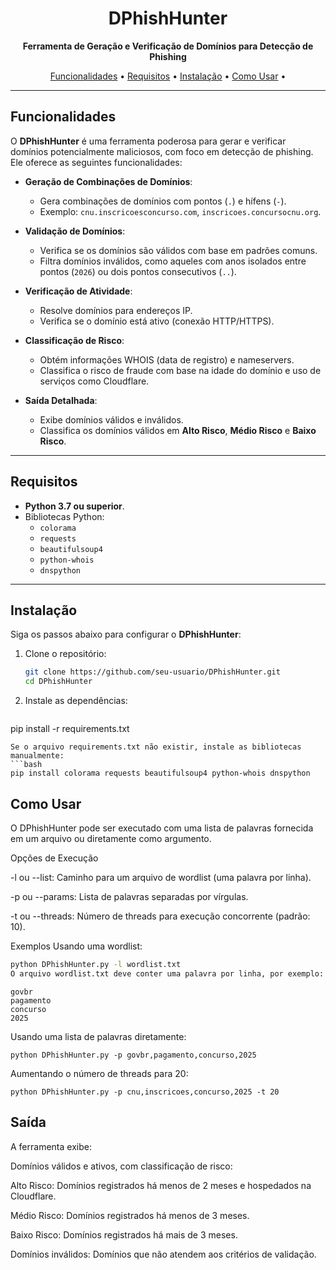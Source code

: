 <h1 align="center">DPhishHunter</h1>
<p align="center">
  <strong>Ferramenta de Geração e Verificação de Domínios para Detecção de Phishing</strong>
</p>
<p align="center">
  <a href="#funcionalidades">Funcionalidades</a> •
  <a href="#requisitos">Requisitos</a> •
  <a href="#instalação">Instalação</a> •
  <a href="#como-usar">Como Usar</a> •
</p>

---

## Funcionalidades

O **DPhishHunter** é uma ferramenta poderosa para gerar e verificar domínios potencialmente maliciosos, com foco em detecção de phishing. Ele oferece as seguintes funcionalidades:

- **Geração de Combinações de Domínios**:
  - Gera combinações de domínios com pontos (`.`) e hífens (`-`).
  - Exemplo: `cnu.inscricoesconcurso.com`, `inscricoes.concursocnu.org`.

- **Validação de Domínios**:
  - Verifica se os domínios são válidos com base em padrões comuns.
  - Filtra domínios inválidos, como aqueles com anos isolados entre pontos (`2026`) ou dois pontos consecutivos (`..`).

- **Verificação de Atividade**:
  - Resolve domínios para endereços IP.
  - Verifica se o domínio está ativo (conexão HTTP/HTTPS).

- **Classificação de Risco**:
  - Obtém informações WHOIS (data de registro) e nameservers.
  - Classifica o risco de fraude com base na idade do domínio e uso de serviços como Cloudflare.

- **Saída Detalhada**:
  - Exibe domínios válidos e inválidos.
  - Classifica os domínios válidos em **Alto Risco**, **Médio Risco** e **Baixo Risco**.

---

## Requisitos

- **Python 3.7 ou superior**.
- Bibliotecas Python:
  - `colorama`
  - `requests`
  - `beautifulsoup4`
  - `python-whois`
  - `dnspython`

---

## Instalação

Siga os passos abaixo para configurar o **DPhishHunter**:

1. Clone o repositório:

   ```bash
   git clone https://github.com/seu-usuario/DPhishHunter.git
   cd DPhishHunter
   ```

2. Instale as dependências:
   ```bash
pip install -r requirements.txt
   ```
Se o arquivo requirements.txt não existir, instale as bibliotecas manualmente:
   ```bash
pip install colorama requests beautifulsoup4 python-whois dnspython
  ```

## Como Usar

O DPhishHunter pode ser executado com uma lista de palavras fornecida em um arquivo ou diretamente como argumento.

Opções de Execução

-l ou --list: Caminho para um arquivo de wordlist (uma palavra por linha).

-p ou --params: Lista de palavras separadas por vírgulas.

-t ou --threads: Número de threads para execução concorrente (padrão: 10).

Exemplos
Usando uma wordlist:

   ```bash
python DPhishHunter.py -l wordlist.txt
O arquivo wordlist.txt deve conter uma palavra por linha, por exemplo:
   ```

   ```
govbr
pagamento
concurso
2025
   ```
Usando uma lista de palavras diretamente:

   ```
python DPhishHunter.py -p govbr,pagamento,concurso,2025
   ```
Aumentando o número de threads para 20:

   ```
python DPhishHunter.py -p cnu,inscricoes,concurso,2025 -t 20
   ```

## Saída

A ferramenta exibe:

Domínios válidos e ativos, com classificação de risco:

Alto Risco: Domínios registrados há menos de 2 meses e hospedados na Cloudflare.

Médio Risco: Domínios registrados há menos de 3 meses.

Baixo Risco: Domínios registrados há mais de 3 meses.

Domínios inválidos: Domínios que não atendem aos critérios de validação.
